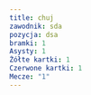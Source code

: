 ```yaml
---
title: chuj
zawodnik: sda
pozycja: dsa
bramki: 1
Asysty: 1
Żółte kartki: 1
Czerwone kartki: 1
Mecze: "1"
---
```

